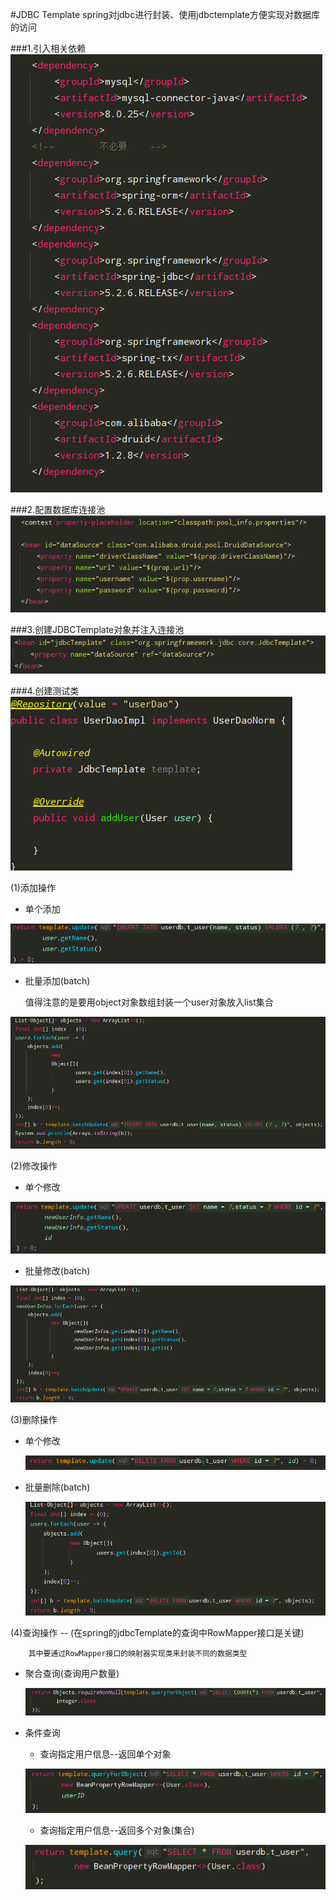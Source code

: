#JDBC Template
    spring对jdbc进行封装、使用jdbctemplate方便实现对数据库的访问


###1.引入相关依赖
![img.png](template_md_img/img.png)

###2.配置数据库连接池
![img_1.png](template_md_img/img_1.png)

###3.创建JDBCTemplate对象并注入连接池
![img_2.png](template_md_img/img_2.png)

###4.创建测试类
![img_4.png](template_md_img/img_4.png)

(1)添加操作

- 单个添加

![img_5.png](template_md_img/img_5.png)
  
- 批量添加(batch)

  值得注意的是要用object对象数组封装一个user对象放入list集合

![img_12.png](template_md_img/img_12.png)

(2)修改操作

- 单个修改

![img_6.png](template_md_img/img_6.png)

- 批量修改(batch)

![img_14.png](template_md_img/img_14.png)


(3)删除操作

- 单个修改
  
  ![img_8.png](template_md_img/img_8.png)
  
- 批量删除(batch)

  ![img_15.png](template_md_img/img_15.png)

(4)查询操作 -- (在spring的jdbcTemplate的查询中RowMapper接口是关键)

        其中要通过RowMapper接口的映射器实现类来封装不同的数据类型

- 聚合查询(查询用户数量)
  
    ![img_9.png](template_md_img/img_9.png)
  
- 条件查询
    - 查询指定用户信息--返回单个对象
    
    ![img_10.png](template_md_img/img_10.png)
      
    - 查询指定用户信息--返回多个对象(集合)

    ![img_11.png](template_md_img/img_11.png)